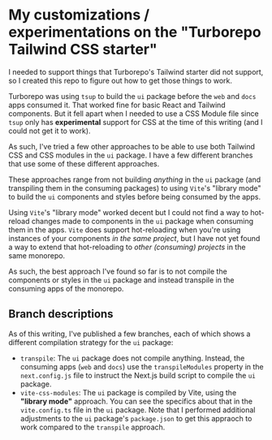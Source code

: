 # My customizations / experimentations on the "Turborepo Tailwind CSS starter"

I needed to support things that Turborepo's Tailwind starter did not support, so I created this repo to figure out how to get those things to work.

Turborepo was using `tsup` to build the `ui` package before the `web` and `docs` apps consumed it. That worked fine for basic React and Tailwind components. But it fell apart when I needed to use a CSS Module file since `tsup` only has **experimental** support for CSS at the time of this writing (and I could not get it to work).

As such, I've tried a few other approaches to be able to use both Tailwind CSS and CSS modules in the `ui` package. I have a few different branches that use some of these different approaches.

These approaches range from not building _anything_ in the `ui` package (and transpiling them in the consuming packages) to using `Vite`'s "library mode" to build the `ui` components and styles before being consumed by the apps.

Using `Vite`'s "library mode" worked decent but I could not find a way to hot-reload changes made to components in the `ui` package when consuming them in the apps. `Vite` does support hot-reloading when you're using instances of your components _in the same project_, but I have not yet found a way to extend that hot-reloading to _other (consuming) projects_ in the same monorepo.

As such, the best approach I've found so far is to not compile the components or styles in the `ui` package and instead transpile in the consuming apps of the monorepo.

## Branch descriptions

As of this writing, I've published a few branches, each of which shows a different compilation strategy for the `ui` package:

- `transpile`: The `ui` package does not compile anything. Instead, the consuming apps (`web` and `docs`) use the `transpileModules` property in the `next.config.js` file to instruct the Next.js build script to compile the `ui` package.
- `vite-css-modules`: The `ui` package is compiled by Vite, using the **"library mode"** approach. You can see the specifics about that in the `vite.config.ts` file in the `ui` package. Note that I performed additional adjustments to the `ui` package's `package.json` to get this appraoch to work compared to the `transpile` approach.
